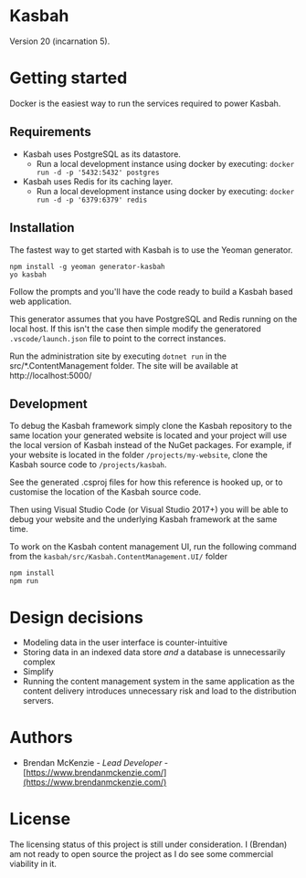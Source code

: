 # Kasbah

Version 20 (incarnation 5).

# Getting started

Docker is the easiest way to run the services required to power Kasbah.

## Requirements

 * Kasbah uses PostgreSQL as its datastore.
    * Run a local development instance using docker by executing: `docker run -d -p '5432:5432' postgres`
 * Kasbah uses Redis for its caching layer.
    * Run a local development instance using docker by executing: `docker run -d -p '6379:6379' redis`

## Installation

The fastest way to get started with Kasbah is to use the Yeoman generator.

    npm install -g yeoman generator-kasbah
    yo kasbah

Follow the prompts and you'll have the code ready to build a Kasbah based web application.

This generator assumes that you have PostgreSQL and Redis running on the local host.  If this isn't the case then simple modify the generatored `.vscode/launch.json` file to point to the correct instances.

Run the administration site by executing `dotnet run` in the src/*.ContentManagement folder.  The site will be available at http://localhost:5000/

## Development

To debug the Kasbah framework simply clone the Kasbah repository to the same location your generated website is located and your project will use the local version of Kasbah instead of the NuGet packages.  For example, if your website is located in the folder `/projects/my-website`, clone the Kasbah source code to `/projects/kasbah`.

See the generated .csproj files for how this reference is hooked up, or to customise the location of the Kasbah source code.

Then using Visual Studio Code (or Visual Studio 2017+) you will be able to debug your website and the underlying Kasbah framework at the same time.

To work on the Kasbah content management UI, run the following command from the `kasbah/src/Kasbah.ContentManagement.UI/` folder

    npm install
    npm run

# Design decisions

 * Modeling data in the user interface is counter-intuitive
 * Storing data in an indexed data store _and_ a database is unnecessarily complex
 * Simplify
 * Running the content management system in the same application as the content delivery
   introduces unnecessary risk and load to the distribution servers.

# Authors

 * Brendan McKenzie - *Lead Developer* - [https://www.brendanmckenzie.com/](https://www.brendanmckenzie.com/)

# License

The licensing status of this project is still under consideration.  I (Brendan) am not ready to open source the project as I do see some commercial viability in it.
